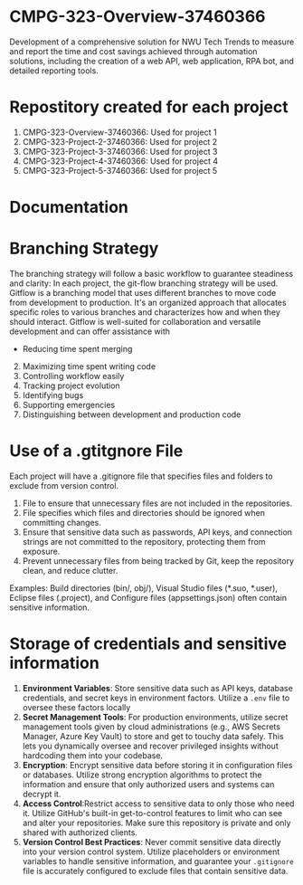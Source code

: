# CMPG-323-Overview-37460366
Development of a comprehensive solution for NWU Tech Trends to measure and report the time and cost savings achieved through automation solutions, including the creation of a web API, web application, RPA bot, and detailed reporting tools.
# Repostitory created for each project 
1. CMPG-323-Overview-37460366: Used for project 1
2. CMPG-323-Project-2-37460366: Used for project 2
3. CMPG-323-Project-3-37460366: Used for project 3
4. CMPG-323-Project-4-37460366: Used for project 4
5. CMPG-323-Project-5-37460366: Used for project 5
# Documentation

# Branching Strategy
The branching strategy will follow a basic workflow to guarantee steadiness and clarity:
In each project, the git-flow branching strategy will be used. Gitflow is a branching model that uses different branches to move code from development to production. It's an organized approach that allocates specific roles to various branches and characterizes how and when they should interact. Gitflow is well-suited for collaboration and versatile development and can offer assistance with
+ Reducing time spent merging
2. Maximizing time spent writing code
3. Controlling workflow easily
4. Tracking project evolution
5. Identifying bugs
6. Supporting emergencies
7. Distinguishing between development and production code
# Use of a .gtitgnore File
Each project will have a .gitignore file that specifies files and folders to exclude from version control.
1. File to ensure that unnecessary files are not included in the repositories.
2. File specifies which files and directories should be ignored when committing changes.
4. Ensure that sensitive data such as passwords, API keys, and connection strings are not committed to the repository, protecting them from exposure.
5. Prevent unnecessary files from being tracked by Git, keep the repository clean, and reduce clutter.

Examples:
Build directories (bin/, obj/), Visual Studio files (*.suo, *.user), Eclipse files (.project), and Configure files (appsettings.json) often contain sensitive information.
# Storage of credentials and sensitive information 
1. **Environment Variables**: Store sensitive data such as API keys, database credentials, and secret keys in environment factors. Utilize a `.env` file to oversee these factors locally
2. **Secret Management Tools**: For production environments, utilize secret management tools given by cloud administrations (e.g., AWS Secrets Manager, Azure Key Vault) to store and get to touchy data safely. This lets you dynamically oversee and recover privileged insights without hardcoding them into your codebase.
3. **Encryption**: Encrypt sensitive data before storing it in configuration files or databases. Utilize strong encryption algorithms to protect the information and ensure that only authorized users and systems can decrypt it.
4. **Access Control**:Restrict access to sensitive data to only those who need it. Utilize GitHub's built-in get-to-control features to limit who can see and alter your repositories. Make sure this repository is private and only shared with authorized clients.
5. **Version Control Best Practices**: Never commit sensitive data directly into your version control system. Utilize placeholders or environment variables to handle sensitive information, and guarantee your `.gitignore` file is accurately configured to exclude files that contain sensitive data.

